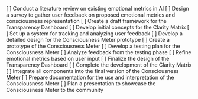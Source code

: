 [ ] Conduct a literature review on existing emotional metrics in AI
[ ] Design a survey to gather user feedback on proposed emotional metrics and consciousness representation
[ ] Create a draft framework for the Transparency Dashboard
[ ] Develop initial concepts for the Clarity Matrix
[ ] Set up a system for tracking and analyzing user feedback
[ ] Develop a detailed design for the Consciousness Meter prototype
[ ] Create a prototype of the Consciousness Meter
[ ] Develop a testing plan for the Consciousness Meter
[ ] Analyze feedback from the testing phase
[ ] Refine emotional metrics based on user input
[ ] Finalize the design of the Transparency Dashboard
[ ] Complete the development of the Clarity Matrix
[ ] Integrate all components into the final version of the Consciousness Meter
[ ] Prepare documentation for the use and interpretation of the Consciousness Meter
[ ] Plan a presentation to showcase the Consciousness Meter to the community